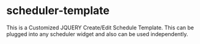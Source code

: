 # scheduler-template

This is a  Customized JQUERY Create/Edit Schedule Template. This can be plugged into any scheduler widget and also can be used independently.
